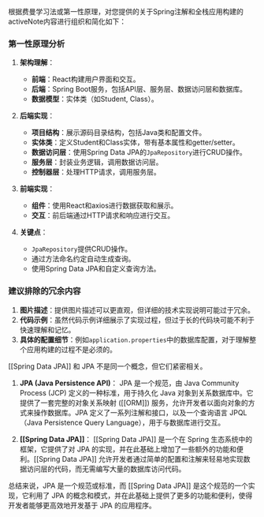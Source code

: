 
根据费曼学习法或第一性原理，对您提供的关于Spring注解和全栈应用构建的activeNote内容进行组织和简化如下：

### 第一性原理分析

1. **架构理解**：
   - **前端**：React构建用户界面和交互。
   - **后端**：Spring Boot服务，包括API层、服务层、数据访问层和数据库。
   - **数据模型**：实体类（如Student, Class）。

2. **后端实现**：
   - **项目结构**：展示源码目录结构，包括Java类和配置文件。
   - **实体类**：定义Student和Class实体，带有基本属性和getter/setter。
   - **数据访问层**：使用Spring Data JPA的`JpaRepository`进行CRUD操作。
   - **服务层**：封装业务逻辑，调用数据访问层。
   - **控制器层**：处理HTTP请求，调用服务层。

3. **前端实现**：
   - **组件**：使用React和axios进行数据获取和展示。
   - **交互**：前后端通过HTTP请求和响应进行交互。

4. **关键点**：
   - `JpaRepository`提供CRUD操作。
   - 通过方法命名约定自动生成查询。
   - 使用Spring Data JPA和自定义查询方法。

### 建议排除的冗余内容

1. **图片描述**：提供图片描述可以更直观，但详细的技术实现说明可能过于冗余。
2. **代码示例**：虽然代码示例详细展示了实现过程，但过于长的代码块可能不利于快速理解和记忆。
3. **具体的配置细节**：例如`application.properties`中的数据库配置，对于理解整个应用构建的过程不是必须的。


[[Spring Data JPA]] 和 JPA 不是同一个概念，但它们紧密相关。

1. **JPA (Java Persistence API)**：
   JPA 是一个规范，由 Java Community Process (JCP) 定义的一种标准，用于持久化 Java 对象到关系数据库中。它提供了一套完整的对象关系映射 ([[ORM]]) 服务，允许开发者以面向对象的方式来操作数据库。JPA 定义了一系列注解和接口，以及一个查询语言 JPQL（Java Persistence Query Language），用于与数据库进行交互。

2. **[[Spring Data JPA]]**：
   [[Spring Data JPA]] 是一个在 Spring 生态系统中的框架，它提供了对 JPA 的实现，并在此基础上增加了一些额外的功能和便利。[[Spring Data JPA]] 允许开发者通过简单的配置和注解来轻易地实现数据访问层的代码，而无需编写大量的数据库访问代码。

总结来说，JPA 是一个规范或标准，而 [[Spring Data JPA]] 是这个规范的一个实现，它利用了 JPA 的概念和模式，并在此基础上提供了更多的功能和便利，使得开发者能够更高效地开发基于 JPA 的应用程序。